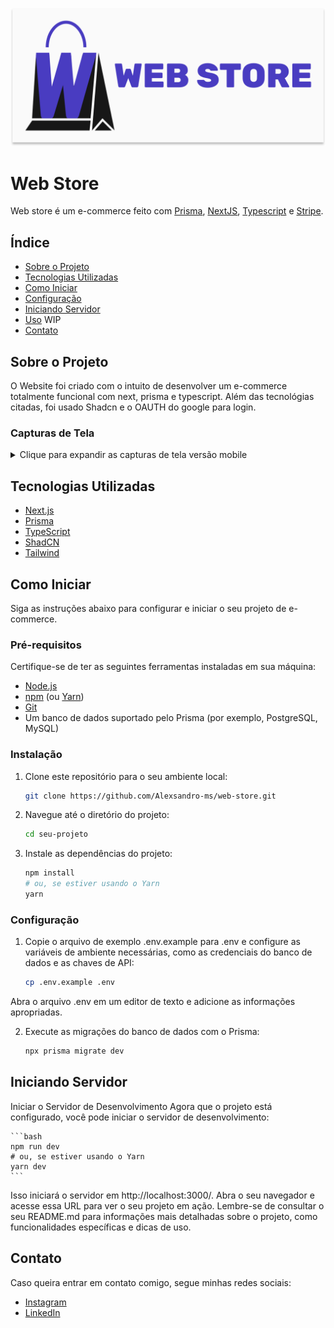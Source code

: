 ![Tela Inicial](public/screenshots/cover.svg)

# Web Store

Web store é um e-commerce feito com [Prisma](https://www.prisma.io/), [NextJS](https://nextjs.org/), [Typescript](https://www.typescriptlang.org/) e [Stripe](https://stripe.com/br).

## Índice

- [Sobre o Projeto](#sobre-o-projeto)
- [Tecnologias Utilizadas](#tecnologias-utilizadas)
- [Como Iniciar](#como-iniciar)
- [Configuração](#configuração)
- [Iniciando Servidor](#iniciando-servidor)
- [Uso](#uso) WIP
- [Contato](#contato)

## Sobre o Projeto

O Website foi criado com o intuito de desenvolver um e-commerce totalmente funcional com next, prisma e typescript. Além das tecnológias citadas, foi usado Shadcn e o OAUTH do google para login.

### Capturas de Tela

<details>
<summary>Clique para expandir as capturas de tela versão mobile</summary>

### Tela Inicial

![Tela Inicial](public/screenshots/mobile/screenshot-mobile-home.png)

### Tela de Menu

![Tela de Menu](public/screenshots/mobile/screenshot-mobile-menu.png)

### Página de Categoria

![Página de categorias](public/screenshots/mobile/screenshot-mobile-category.png)

### Página de Detalhes do Produto

![Página de Detalhes do Produto](public/screenshots/mobile/screenshot-mobile-product-details.png)

### Carrinho de Compras

![Carrinho de Compras](public/screenshots/mobile/screenshot-mobile-cart.png)

### Pagamento Stripe

![Pagamento Stripe](public/screenshots/mobile/screenshot-mobile-payment-with-stripe.png)

</details>

## Tecnologias Utilizadas

- [Next.js](https://nextjs.org/)
- [Prisma](https://prisma.io/)
- [TypeScript](https://www.typescriptlang.org/)
- [ShadCN](https://ui.shadcn.com/)
- [Tailwind](https://tailwindcss.com/)

## Como Iniciar

Siga as instruções abaixo para configurar e iniciar o seu projeto de e-commerce.

### Pré-requisitos

Certifique-se de ter as seguintes ferramentas instaladas em sua máquina:

- [Node.js](https://nodejs.org/)
- [npm](https://www.npmjs.com/) (ou [Yarn](https://yarnpkg.com/))
- [Git](https://git-scm.com/)
- Um banco de dados suportado pelo Prisma (por exemplo, PostgreSQL, MySQL)

### Instalação

1. Clone este repositório para o seu ambiente local:

   ```bash
   git clone https://github.com/Alexsandro-ms/web-store.git
   ```

2. Navegue até o diretório do projeto:

   ```bash
   cd seu-projeto
   ```

3. Instale as dependências do projeto:
   ```bash
   npm install
   # ou, se estiver usando o Yarn
   yarn
   ```

### Configuração

1. Copie o arquivo de exemplo .env.example para .env e configure as variáveis de ambiente necessárias, como as credenciais do banco de dados e as chaves de API:

   ```bash
   cp .env.example .env
   ```

Abra o arquivo .env em um editor de texto e adicione as informações apropriadas.

2. Execute as migrações do banco de dados com o Prisma:

   ```bash
   npx prisma migrate dev
   ```

## Iniciando Servidor

Iniciar o Servidor de Desenvolvimento
Agora que o projeto está configurado, você pode iniciar o servidor de desenvolvimento:

    ```bash
    npm run dev
    # ou, se estiver usando o Yarn
    yarn dev
    ```

Isso iniciará o servidor em http://localhost:3000/. Abra o seu navegador e acesse essa URL para ver o seu projeto em ação.
Lembre-se de consultar o seu README.md para informações mais detalhadas sobre o projeto, como funcionalidades específicas e dicas de uso.

## Contato

Caso queira entrar em contato comigo, segue minhas redes sociais:

- [Instagram](https://www.instagram.com/alexsandrom.s/)
- [LinkedIn](https://www.linkedin.com/in/alexsandromartiins/)
